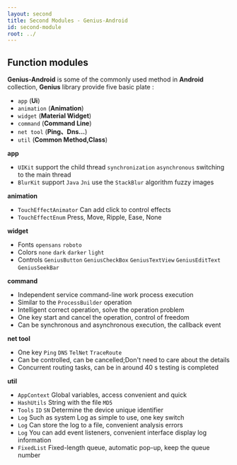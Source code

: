 ```yaml
---
layout: second
title: Second Modules - Genius-Android
id: second-module
root: ../
---
```



## Function modules

**Genius-Android** is some of the commonly used method in **Android** collection, **Genius** library provide five basic plate :

* `app` (**Ui**)
* `animation` (**Animation**)
* `widget` (**Material Widget**)
* `command` (**Command Line**)
* `net tool` (**Ping、Dns...**)
* `util` (**Common Method,Class**)

**app**

  *  `UIKit` support the child thread `synchronization` `asynchronous` switching to the main thread
  *  `BlurKit` support `Java` `Jni` use the `StackBlur` algorithm fuzzy images

**animation**

  *  `TouchEffectAnimator` Can add click to control effects
  *  `TouchEffectEnum` Press, Move, Ripple, Ease, None

**widget**

  *  Fonts `opensans` `roboto`
  *  Colors `none` `dark` `darker` `light`
  *  Controls `GeniusButton` `GeniusCheckBox` `GeniusTextView` `GeniusEditText` `GeniusSeekBar`

**command**

  *  Independent service command-line work process execution
  *  Similar to the `ProcessBuilder` operation
  *  Intelligent correct operation, solve the operation problem
  *  One key start and cancel the operation, control of freedom
  *  Can be synchronous and asynchronous execution, the callback event

**net tool**

  *  One key `Ping` `DNS` `TelNet` `TraceRoute`
  *  Can be controlled, can be cancelled;Don't need to care about the details
  *  Concurrent routing tasks, can be in around 40 s testing is completed

**util**

  *  `AppContext` Global variables, access convenient and quick
  *  `HashUtils` String with the file `MD5`
  *  `Tools` `ID` `SN` Determine the device unique identifier
  *  `Log` Such as system Log as simple to use, one key switch
  *  `Log` Can store the log to a file, convenient analysis errors
  *  `Log` You can add event listeners, convenient interface display log information
  *  `FixedList` Fixed-length queue, automatic pop-up, keep the queue number
